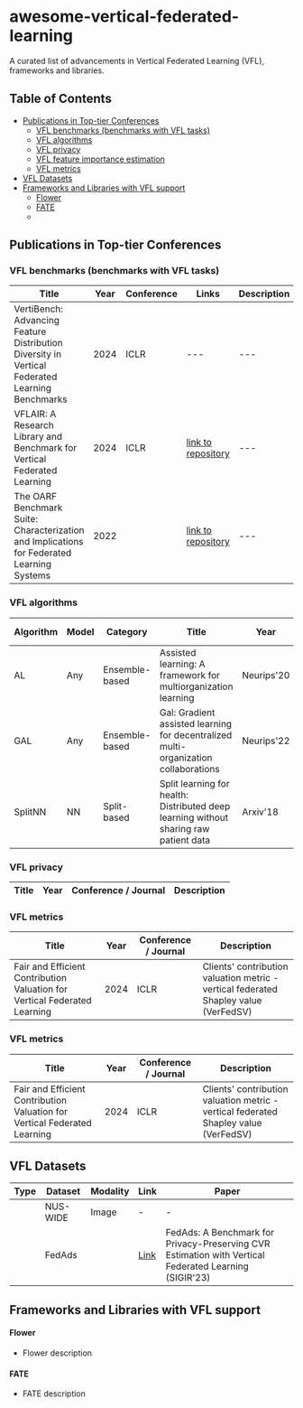 # awesome-vertical-federated-learning
A curated list of advancements in Vertical Federated Learning (VFL), frameworks and libraries.

## Table of Contents
<!-- MarkdownTOC depth=4 -->
- [Publications in Top-tier Conferences](#top-tier-conf)
  - [VFL benchmarks (benchmarks with VFL tasks)](#vfl-bench)
  - [VFL algorithms](#vfl-algo)
  - [VFL privacy](#vfl-privacy)
  - [VFL feature importance estimation](#vfl-feature-imp)
  - [VFL metrics](#vfl-metric)
- [VFL Datasets](#vfl-datasets)
- [Frameworks and Libraries with VFL support](#frameworks-and-libraries)
  - [Flower](#flower-framework)
  - [FATE](#fate)
  - 

<a name="top-tier-conf"></a>
## Publications in Top-tier Conferences
<a name="vfl-bench"></a>
### VFL benchmarks (benchmarks with VFL tasks)
| Title | Year | Conference | Links | Description |
|---|---|---|---|---|
| VertiBench: Advancing Feature Distribution Diversity in Vertical Federated Learning Benchmarks | 2024 | ICLR | --- | --- |
| VFLAIR: A Research Library and Benchmark for Vertical Federated Learning | 2024 | ICLR | [link to repository](https://github.com/flair-thu/vflair) | --- |
| The OARF Benchmark Suite: Characterization and Implications for Federated Learning Systems | 2022 | | [link to repository](https://github.com/Xtra-Computing/OARF?tab=readme-ov-file#the-oarf-benchmark-suite-characterization-and-implications-for-federated-learning-systems) | --- |

<a name="vfl-algo"></a>
### VFL algorithms
| Algorithm | Model | Category | Title | Year | Conference / Journal | Description |
|---|---|---|---|---|---|---|
| AL | Any | Ensemble-based | Assisted learning: A framework for multiorganization learning | Neurips'20 |
| GAL | Any | Ensemble-based | Gal: Gradient assisted learning for decentralized multi-organization collaborations | Neurips'22 |
| SplitNN | NN | Split-based | Split learning for health: Distributed deep learning without sharing raw patient data | Arxiv'18 |


<a name="vfl-privacy"></a>
### VFL privacy
| Title | Year | Conference / Journal | Description |
|---|---|---|---|

<a name="vfl-feature-imp"></a>
### VFL metrics
| Title | Year | Conference / Journal | Description |
|---|---|---|---|
| Fair and Efficient Contribution Valuation for Vertical Federated Learning | 2024 | ICLR | Clients' contribution valuation metric - vertical federated Shapley value (VerFedSV) |

<a name="vfl-metric"></a>
### VFL metrics
| Title | Year | Conference / Journal | Description |
|---|---|---|---|
| Fair and Efficient Contribution Valuation for Vertical Federated Learning | 2024 | ICLR | Clients' contribution valuation metric - vertical federated Shapley value (VerFedSV) |

<a name="vfl-datasets"></a>
## VFL Datasets
| Type | Dataset | Modality | Link | Paper |
|---|---|---|---| --- |
|  | NUS-WIDE | Image | - | - |
|  | FedAds | | [Link](https://github.com/alibaba/Elastic-Federated-Learning-Solution/blob/FedAds/docs/efls-dataset/dataset.md) | FedAds: A Benchmark for Privacy-Preserving CVR Estimation with Vertical Federated Learning (SIGIR'23) |



<a name="frameworks-and-libraries"></a>
## Frameworks and Libraries with VFL support

<a name="flower-framework"></a>
#### Flower
* Flower description

<a name="fate"></a>
#### FATE
* FATE description
